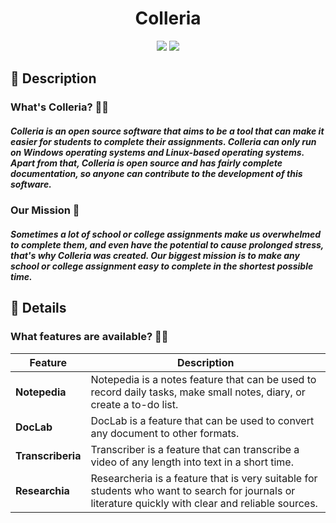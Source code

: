 <div align="center">
    <h1>Colleria</h1>
</div>

<div align="center">
    <img src="https://img.shields.io/badge/Python-FFD43B?style=for-the-badge&logo=python&logoColor=blue" /> 
    <img src="https://img.shields.io/badge/Visual_Studio_Code-0078D4?style=for-the-badge&logo=visual%20studio%20code&logoColor=white" />
</div>

<h2>
    📝 Description
    <h3>
        <b>What's Colleria? 🤷🏻</b>
        <h5>
            <p>Colleria is an open source software that aims to be a tool that can make it easier for students to complete their assignments. Colleria can only run on Windows operating systems and Linux-based operating systems. Apart from that, Colleria is open source and has fairly complete documentation, so anyone can contribute to the development of this software.</p>
        </h5>
    </h3>
    <h3>
        <b>Our Mission 📜</b>
        <h5>
            <p>Sometimes a lot of school or college assignments make us overwhelmed to complete them, and even have the potential to cause prolonged stress, that's why Colleria was created. Our biggest mission is to make any school or college assignment easy to complete in the shortest possible time.</p>
        </h5>
    </h3>
</h2>

<h2>
    📖 Details
    <h3>
        <b>What features are available? 🤷🏻</b>
    </h3>
</h2>

| Feature | Description |
| --- | --- |
| **Notepedia** | Notepedia is a notes feature that can be used to record daily tasks, make small notes, diary, or create a to-do list. |
| **DocLab** | DocLab is a feature that can be used to convert any document to other formats. |
| **Transcriberia** | Transcriber is a feature that can transcribe a video of any length into text in a short time. |
| **Researchia** | Researcheria is a feature that is very suitable for students who want to search for journals or literature quickly with clear and reliable sources. |
